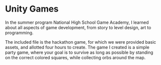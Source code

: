 # Unity Games
In the summer program National High School Game Academy, I learned about all aspects of game development, from story to level design, art to programming. 

The included file is the hackathon game, for which we were provided basic assets, and allotted four hours to create. The game I created is a simple party game, where your goal is to survive as long as possible by standing on the correct colored squares, while collecting orbs around the map.